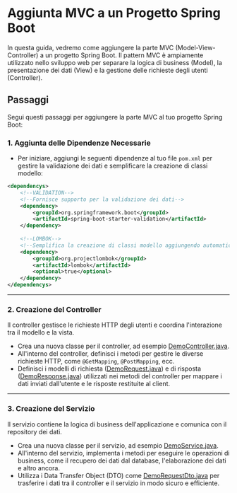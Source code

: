 # Aggiunta MVC a un Progetto Spring Boot

In questa guida, vedremo come aggiungere la parte MVC (Model-View-Controller) a un progetto Spring Boot. Il pattern MVC è ampiamente utilizzato nello sviluppo web per separare la logica di business (Model), la presentazione dei dati (View) e la gestione delle richieste degli utenti (Controller).

## Passaggi

Segui questi passaggi per aggiungere la parte MVC al tuo progetto Spring Boot:

### 1. Aggiunta delle Dipendenze Necessarie

- Per iniziare, aggiungi le seguenti dipendenze al tuo file `pom.xml` per gestire la validazione dei dati e semplificare la creazione di classi modello:
 
```xml
<dependencys>
    <!--VALIDATION-->
    <!--Fornisce supporto per la validazione dei dati-->
    <dependency>
        <groupId>org.springframework.boot</groupId>
        <artifactId>spring-boot-starter-validation</artifactId>
    </dependency>
    
    <!--LOMBOK-->
    <!--Semplifica la creazione di classi modello aggiungendo automaticamente getter, setter e altri metodi-->
    <dependency>
        <groupId>org.projectlombok</groupId>
        <artifactId>lombok</artifactId>
        <optional>true</optional>
    </dependency>
</dependencys>
```
***
### 2. Creazione del Controller
Il controller gestisce le richieste HTTP degli utenti e coordina l'interazione tra il modello e la vista.

- Crea una nuova classe per il controller, ad esempio [DemoController.java](src%2Fmain%2Fjava%2Feu%2Ftasgroup%2Fspringbootguide%2Fcontroller%2FDemoController.java).
- All'interno del controller, definisci i metodi per gestire le diverse richieste HTTP, come `@GetMapping`, `@PostMapping`, ecc.
- Definisci i modelli di richiesta ([DemoRequest.java](src%2Fmain%2Fjava%2Feu%2Ftasgroup%2Fspringbootguide%2Fcontroller%2Fmodel%2FDemoRequest.java)) e di risposta ([DemoResponse.java](src%2Fmain%2Fjava%2Feu%2Ftasgroup%2Fspringbootguide%2Fcontroller%2Fmodel%2FDemoResponse.java)) utilizzati nei metodi del controller per mappare i dati inviati dall'utente e le risposte restituite al client.
***
### 3. Creazione del Servizio
Il servizio contiene la logica di business dell'applicazione e comunica con il repository dei dati.
- Crea una nuova classe per il servizio, ad esempio [DemoService.java](src%2Fmain%2Fjava%2Feu%2Ftasgroup%2Fspringbootguide%2Fservice%2FDemoService.java).
- All'interno del servizio, implementa i metodi per eseguire le operazioni di business, come il recupero dei dati dal database, l'elaborazione dei dati e altro ancora.
- Utilizza i Data Transfer Object (DTO) come [DemoRequestDto.java](src%2Fmain%2Fjava%2Feu%2Ftasgroup%2Fspringbootguide%2Fservice%2Fmodel%2FDemoRequestDto.java) per trasferire i dati tra il controller e il servizio in modo sicuro e efficiente.